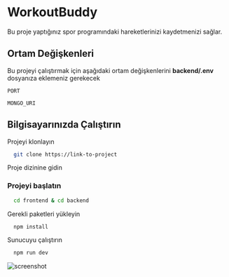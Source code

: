 
# WorkoutBuddy

Bu proje yaptığınız spor programındaki hareketlerinizi kaydetmenizi sağlar.


## Ortam Değişkenleri

Bu projeyi çalıştırmak için aşağıdaki ortam değişkenlerini **backend/.env** dosyanıza eklemeniz gerekecek

`PORT`

`MONGO_URI`

  
## Bilgisayarınızda Çalıştırın

Projeyi klonlayın

```bash
  git clone https://link-to-project
```

Proje dizinine gidin

### Projeyi başlatın

```bash
  cd frontend & cd backend
```

Gerekli paketleri yükleyin

```bash
  npm install
```

Sunucuyu çalıştırın

```bash
  npm run dev
```
  
![screenshot](https://i.hizliresim.com/61sgfip.jpg)

    
